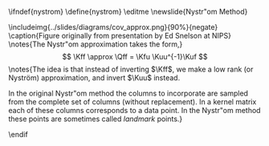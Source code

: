 \ifndef{nystrom}
\define{nystrom}
\editme
\newslide{Nystr\"om Method}

\includeimg{../slides/diagrams/cov_approx.png}{90%}{negate}
\caption{Figure originally from presentation by Ed Snelson at NIPS}
\notes{The Nystr\"om approximation takes the form,}
$$
\Kff \approx \Qff = \Kfu \Kuu^{-1}\Kuf
$$
\notes{The idea is that instead of inverting $\Kff$, we make a low rank (or Nyström) approximation, and invert $\Kuu$ instead.

In the original Nystr\"om method the columns to incorporate are sampled from the complete set of columns (without replacement). In a kernel matrix each of these columns corresponds to a data point. In the Nystr\"om method these points are sometimes called *landmark* points.}


\endif


